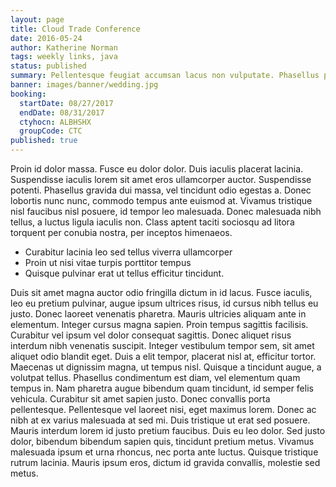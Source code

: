 ```yaml
---
layout: page
title: Cloud Trade Conference
date: 2016-05-24
author: Katherine Norman
tags: weekly links, java
status: published
summary: Pellentesque feugiat accumsan lacus non vulputate. Phasellus purus ante.
banner: images/banner/wedding.jpg
booking:
  startDate: 08/27/2017
  endDate: 08/31/2017
  ctyhocn: ALBHSHX
  groupCode: CTC
published: true
---
```

Proin id dolor massa. Fusce eu dolor dolor. Duis iaculis placerat lacinia. Suspendisse iaculis lorem sit amet eros ullamcorper auctor. Suspendisse potenti. Phasellus gravida dui massa, vel tincidunt odio egestas a. Donec lobortis nunc nunc, commodo tempus ante euismod at. Vivamus tristique nisl faucibus nisl posuere, id tempor leo malesuada. Donec malesuada nibh tellus, a luctus ligula iaculis non. Class aptent taciti sociosqu ad litora torquent per conubia nostra, per inceptos himenaeos.

* Curabitur lacinia leo sed tellus viverra ullamcorper
* Proin ut nisi vitae turpis porttitor tempus
* Quisque pulvinar erat ut tellus efficitur tincidunt.

Duis sit amet magna auctor odio fringilla dictum in id lacus. Fusce iaculis, leo eu pretium pulvinar, augue ipsum ultrices risus, id cursus nibh tellus eu justo. Donec laoreet venenatis pharetra. Mauris ultricies aliquam ante in elementum. Integer cursus magna sapien. Proin tempus sagittis facilisis. Curabitur vel ipsum vel dolor consequat sagittis. Donec aliquet risus interdum nibh venenatis suscipit. Integer vestibulum tempor sem, sit amet aliquet odio blandit eget. Duis a elit tempor, placerat nisl at, efficitur tortor. Maecenas ut dignissim magna, ut tempus nisl. Quisque a tincidunt augue, a volutpat tellus.
Phasellus condimentum est diam, vel elementum quam tempus in. Nam pharetra augue bibendum quam tincidunt, id semper felis vehicula. Curabitur sit amet sapien justo. Donec convallis porta pellentesque. Pellentesque vel laoreet nisi, eget maximus lorem. Donec ac nibh at ex varius malesuada at sed mi. Duis tristique ut erat sed posuere. Mauris interdum lorem id justo pretium faucibus. Duis eu leo dolor. Sed justo dolor, bibendum bibendum sapien quis, tincidunt pretium metus. Vivamus malesuada ipsum et urna rhoncus, nec porta ante luctus. Quisque tristique rutrum lacinia. Mauris ipsum eros, dictum id gravida convallis, molestie sed metus.
